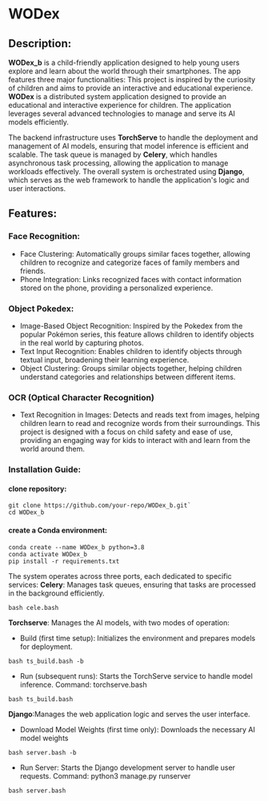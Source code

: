 # WODex 
## Description:
**WODex_b** is a child-friendly application designed to help young users explore and learn about the world through their smartphones. The app features three major functionalities: 
This project is inspired by the curiosity of children and aims to provide an interactive and educational experience.
**WODex** is a distributed system application designed to provide an educational and interactive experience for children. The application leverages several advanced technologies to manage and serve its AI models efficiently.

The backend infrastructure uses **TorchServe** to handle the deployment and management of AI models, ensuring that model inference is efficient and scalable. The task queue is managed by **Celery**, which handles asynchronous task processing, allowing the application to manage workloads effectively. The overall system is orchestrated using **Django**, which serves as the web framework to handle the application's logic and user interactions.
## Features:
### Face Recognition:
- Face Clustering: Automatically groups similar faces together, allowing children to recognize and categorize faces of family members and friends.
- Phone Integration: Links recognized faces with contact information stored on the phone, providing a personalized experience.
### Object Pokedex:
- Image-Based Object Recognition: Inspired by the Pokedex from the popular Pokémon series, this feature allows children to identify objects in the real world by capturing photos.
- Text Input Recognition: Enables children to identify objects through textual input, broadening their learning experience.
- Object Clustering: Groups similar objects together, helping children understand categories and relationships between different items.
### OCR (Optical Character Recognition)
- Text Recognition in Images: Detects and reads text from images, helping children learn to read and recognize words from their surroundings.
This project is designed with a focus on child safety and ease of use, providing an engaging way for kids to interact with and learn from the world around them.


### Installation Guide:
#### clone repository:
```
git clone https://github.com/your-repo/WODex_b.git`
cd WODex_b
```

#### create a Conda environment:
```
conda create --name WODex_b python=3.8
conda activate WODex_b
pip install -r requirements.txt
```

The system operates across three ports, each dedicated to specific services:
**Celery**: Manages task queues, ensuring that tasks are processed in the background efficiently.
```
bash cele.bash
```

**Torchserve**: Manages the AI models, with two modes of operation:
- Build (first time setup): 
Initializes the environment and prepares models for deployment.
```
bash ts_build.bash -b
```
- Run (subsequent runs): Starts the TorchServe service to handle model inference. Command: torchserve.bash
```
bash ts_build.bash
```

**Django**:Manages the web application logic and serves the user interface.
- Download Model Weights (first time only): Downloads the necessary AI model weights
```
bash server.bash -b
```
- Run Server: Starts the Django development server to handle user requests. Command: python3 manage.py runserver
```
bash server.bash
```
